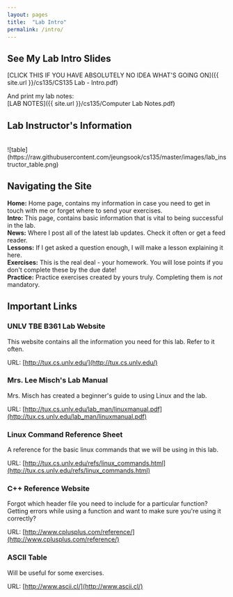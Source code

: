 ```yaml
---
layout: pages
title:  "Lab Intro"
permalink: /intro/
---
```


## See My Lab Intro Slides
[CLICK THIS IF YOU HAVE ABSOLUTELY NO IDEA WHAT'S GOING ON]({{ site.url }}/cs135/CS135 Lab - Intro.pdf)

And print my lab notes: <br>
[LAB NOTES]({{ site.url }}/cs135/Computer Lab Notes.pdf)

## Lab Instructor's Information
<br>
![table](https://raw.githubusercontent.com/jeungsook/cs135/master/images/lab_instructor_table.png)

## Navigating the Site

**Home:** Home page, contains my information in case you need to get in touch with me or forget where to send your exercises.<br>
**Intro:** This page, contains basic information that is vital to being successful in the lab.<br>
**News:** Where I post all of the latest lab updates. Check it often or get a feed reader.<br>
**Lessons:** If I get asked a question enough, I will make a lesson explaining it here.<br>
**Exercises:** This is the real deal - your homework. You will lose points if you don't complete these by the due date!<br>
**Practice:** Practice exercises created by yours truly. Completing them is *not* mandatory.<br>

## Important Links

### UNLV TBE B361 Lab Website
This website contains all the information you need for this lab. Refer to it often.

URL: [http://tux.cs.unlv.edu/](http://tux.cs.unlv.edu/)

### Mrs. Lee Misch's Lab Manual
Mrs. Misch has created a beginner's guide to using Linux and the lab.

URL: [http://tux.cs.unlv.edu/lab_man/linuxmanual.pdf](http://tux.cs.unlv.edu/lab_man/linuxmanual.pdf)

### Linux Command Reference Sheet
A reference for the basic linux commands that we will be using in this lab.

URL: [http://tux.cs.unlv.edu/refs/linux_commands.html](http://tux.cs.unlv.edu/refs/linux_commands.html)

### C++ Reference Website
Forgot which header file you need to include for a particular function? Getting errors while using a function and want to make sure you're using it correctly?

URL: [http://www.cplusplus.com/reference/](http://www.cplusplus.com/reference/)

### ASCII Table
Will be useful for some exercises.

URL: [http://www.ascii.cl/](http://www.ascii.cl/)
